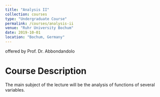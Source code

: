 ```yaml
---
title: "Analysis II"
collection: courses
type: "Undergraduate Course"
permalink: /courses/analysis-ii
venue: "Ruhr University Bochum"
date: 2019-10-01
location: "Bochum, Germany"
---
```


offered by Prof. Dr. Abbondandolo

Course Description
======

The main subject of the lecture will be the analysis of functions of several variables.
